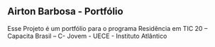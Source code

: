 <h2>Airton Barbosa - Portfólio </h2>
<p>Esse Projeto é um portfólio para o programa Residência em TIC 20 – Capacita Brasil – C- Jovem - UECE - Instituto Atlântico</p>
